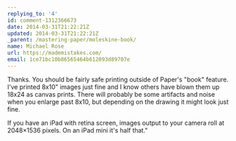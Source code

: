 ```yaml
---
replying_to: '4'
id: comment-1312366673
date: 2014-03-31T21:22:21Z
updated: 2014-03-31T21:22:21Z
_parent: /mastering-paper/moleskine-book/
name: Michael Rose
url: https://mademistakes.com/
email: 1ce71bc10b86565464b612093d89707e
---
```


Thanks. You should be fairly safe printing outside of Paper's "book" feature.
I've printed 8x10" images just fine and I know others have blown them up 18x24
as canvas prints. There will probably be some artifacts and noise when you
enlarge past 8x10, but depending on the drawing it might look just fine.

If you have an iPad with retina screen, images output to your camera roll at
2048×1536 pixels. On an iPad mini it's half that."
